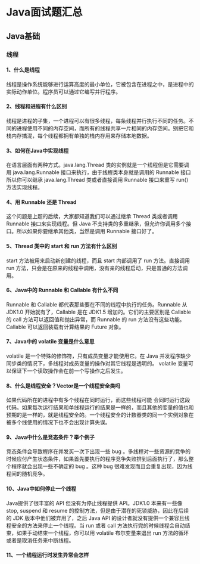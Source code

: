 # Java面试题汇总

## Java基础

### 线程

#### 1、什么是线程

线程是操作系统能够进行运算高度的最小单位，它被包含在进程之中，是进程中的实际动作单位。程序员可以通过它编写并行程序。

#### 2、线程和进程有什么区别

线程是进程的子集，一个进程可以有很多线程，每条线程并行执行不同的任务。不同的进程使用不同的内存空间，而所有的线程共享一片相同的内存空间。别把它和栈内存搞混，每个线程都拥有单独的栈内存用来存储本地数据。

#### 3、如何在Java中实现线程

在语言层面有两种方式。java.lang.Thread 类的实例就是一个线程但是它需要调用 java.lang.Runnable 接口来执行，由于线程类本身就是调用的 Runnable 接口所以你可以继承 java.lang.Thread 类或者直接调用 Runnable 接口来重写 run() 方法实现线程。

#### 4、用 Runnable 还是 Thread

这个问题是上题的后续，大家都知道我们可以通过继承 Thread 类或者调用 Runnable 接口来实现线程。但 Java 不支持类的多重继承，但允许你调用多个接口。所以如果你要继承其他类，当然是调用 Runnable 接口好了。

#### 5、Thread 类中的 start 和 run 方法有什么区别

start 方法被用来启动新创建的线程，而且 start 内部调用了 run 方法。直接调用 run 方法，只会是在原来的线程中调用，没有亲的线程启动，只是普通的方法调用。

#### 6、Java中的 Runnable 和 Callable 有什么不同

Runnable 和 Callable 都代表那些要在不同的线程中执行的任务。Runnable 从 JDK1.0 开始就有了，Callable 是在 JDK1.5 增加的。它们的主要区别是 Callable 的 call 方法可以返回值和抛出异常，而 Runnable 的 run 方法没有这些功能。Callable 可以返回装载有计算结果的 Future 对象。

#### 7、Java中的 volatile 变量是什么意思

volatile 是一个特殊的修饰符，只有成员变量才能使用它。在 Java 并发程序缺少同步类的情况下，多线程对成员变量的操作对其它线程是透明的。 volatile 变量可以保证下一个读取操作会在前一个写操作之后发生。

#### 8、什么是线程安全？Vector是一个线程安全类吗

如果代码所在的进程中有多个线程在同时运行，而这些线程可能 会同时运行这段代码。如果每次运行结果和单线程运行的结果是一样的，而且其他的变量的值也和预期的是一样的，就是线程安全的。一个线程安全的计数器类的同一个实例对象在被多个线使用的情况下也不会出现计算失误。

#### 9、Java中什么是竞态条件？举个例子

竞态条件会导致程序在并发买一次下出现一些 bug 。多线程对一些资源的竞争的时候应付产生状态条件，如果首先要执行的程序竞争失败排到后面执行了，那么整个程序就会出现一些不确定的 bug 。这种 bug 很难发现而且会重复出现，因为线程间的随机竞争。

#### 10、Java中如何停止一个线程

Java提供了很丰富的 API 但没有为停止线程提供 API。JDK1.0 本来有一些像 stop, suspend 和 resume 的控制方法，但是由于潜在的死锁威胁，因此在后续的 JDK 版本中他们被弃用了，之后 Java API 的设计者就没有提供一个兼容且线程安全的方法来停止一个线程。当 run 或者 call 方法执行完的时候线程会自动结束，如果手动结束一个线程，你可以用 volatile 布尔变量来退出 run 方法的循环或者是取消任务来中断线程。

#### 11、一个线程运行时发生异常会怎样


